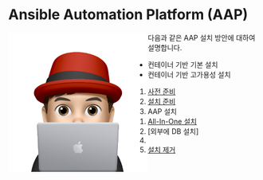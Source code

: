 # Ansible Automation Platform (AAP)



<img align="left" src="/images/이승일--II_컴퓨터.png" width="280px" height="280px" title="100px" alt="안녕"></img>

다음과 같은 AAP 설치 방안에 대하여 설명합니다.
* 컨테이너 기반 기본 설치
* 컨테이너 기반 고가용성 설치

1. [사전 준비](documents/pre-requisites.md)<br>
2. [설치 준비](documents/pre-installation.md)<br>
3. AAP 설치
   1. [All-In-One 설치](documents/install-all-in-one.md)<br>
   2. [외부에 DB 설치]
4. []()<br>
5. [설치 제거](documents/un-installation.md)<br>

